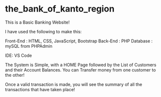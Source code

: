 # the_bank_of_kanto_region

This is a Basic Banking Website!

I have used the following to make this:

Front-End : HTML, CSS, JavaScript, Bootstrap
Back-End : PHP
Database : mySQL from PHPAdmin

IDE: VS Code

The System is Simple, with a HOME Page followed by the List of Customers and their Account Balances.
You can Transfer money from one customer to the other!

Once a valid transaction is made, you will see the summary of all the transactions that have taken place!
